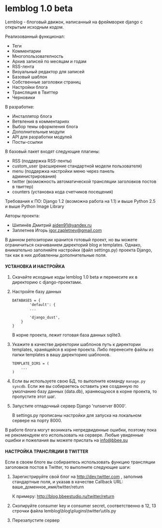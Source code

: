 ﻿lemblog 1.0 beta
================

Lemblog - блоговый движок, написанный на фреймворке django с открытым исходным кодом.

Реализованный функционал:
* Теги
* Комментарии
* Многопользователность
* Архив записей по месяцам и годам
* RSS-лента
* Визуальный редактор для записей
* Базовый шаблон
* Собственные заголовки страниц
* Настройки блога
* Трансляция в Твиттер
* Черновики

В разработке:
* Инсталлятор блога
* Ветвления в комментариях
* Выбор темы оформления блога
* Дополнительные модули
* API для разработки модулей
* Посты-ссылки

В базовый пакет входят следующие плагины:
* RSS (поддержка RSS-ленты)
* custom_user (расширение стандартной модели пользователя)
* menu (поддержка настройки меню через панель администрирования)
* twitter (возможность автоматической трансляции заголовков постов в твиттер)
* counters (установка кода счетчиков посещения)

Требования к ПО:
Django 1.2 (возможна работа на 1.1) и выше
Python 2.5 и выше
Python Image Library

Авторы проекта:
- Шипинёв Дмитрий aiden91@yandex.ru
- Заплетнев Игорь igor.zapletnev@gmail.com

В данном репозитории хранится готовый проект, но вы можете ограничиться скачиванием директорий blog и templates. Однако, внимательно заполняйте настройки (файл settings.py) проекта Django, так как в них добавленны дополнительные поля.

#### УСТАНОВКА И НАСТРОЙКА

1.  Скачайте исходные коды lemblog 1.0 beta и перенесите их в директорию с django-проектами.

2.  Настройте базу данных

		DATABASES = {
				'default': {
				...

				'django_dust',
			}
		}
	
	В корне проекта, лежит готовая база данных sqlite3.
	
3.	Укажите в качестве директории шаблонов путь к директории templates, хранящейся в корне проекта. Либо перенесите файлы из папки templates в вашу директорию шаблонов.

		TEMPLATE_DIRS = (
			...
		)
	
3.  Если вы используете свою БД, то выполните команду `manage.py syncdb`. Если же вы собираетесь оставить уже созданную по умолчанию базу данных (data.db), храняющуюся в корне проекта, то пропустите этот шаг.

4.  Запустите отладочный сервер Django 'runserver 8000'.

	В settings.py прописаны настройки для запуска на локальном сервере на порту 8000.

	
В работе блога могут возникать непредвиденные ошибки, поэтому пока не рекомендуем его использовать на сервере. Любые увиденные ошибки и пожелания вы можете прислать на info@bbee.su

[1]: http://bbeestudio.ru/lemblog
[2]: http://www.pythonware.com/products/pil/

#### НАСТРОЙКА ТРАНСЛЯЦИИ В TWITTER

Если в своем блоге вы собираетесь использовать функцию трансляции заголовков постов в Twitter, то выполните следующие шаги:
	
1. 	Зарегистрируйте свой блог на http://dev.twitter.com , заполнив стандартные поля, и указав в качестве Callback URL: ваше_доменное_имя/twitter/return
		
	К примеру:
		http://blog.bbeestudio.ru/twitter/return
		
2. Скопируйте сonsumer key и сonsumer secret, соответственно в 12, 13 строчки файла lemblog\blog\plugins\twitter\utils.py 
	
3. Перезапустите сервер
